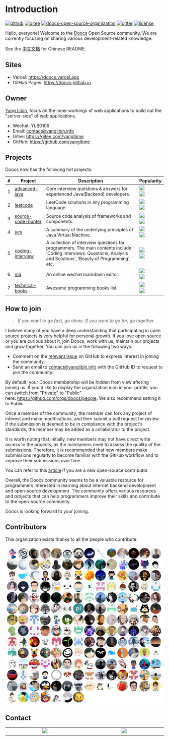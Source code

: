 # Introduction

[![github](https://badgen.net/badge/>>/GitHub/cyan)](https://github.com/doocs/doocs.github.io)
[![gitee](https://badgen.net/badge/>>/Gitee/cyan)](https://gitee.com/doocs/doocs)
[![doocs-open-source-organization](https://badgen.net/badge/organization/join%20us/cyan)](#how-to-join)
[![gitter](https://badgen.net/badge/gitter/chat/cyan)](https://gitter.im/doocs)
[![license](https://badgen.net/github/license/doocs/doocs.github.io?color=green)](https://github.com/doocs/doocs.github.io/blob/main/LICENSE)

Hello, everyone! Welcome to the [Doocs](https://github.com/doocs) Open Source community. We are currently focusing on sharing various development-related knowledge.

See the [中文文档](README_CN.md) for Chinese README.

## Sites

- Vercel: https://doocs.vercel.app
- GitHub Pages: https://doocs.github.io

## Owner

[Yang Libin](https://github.com/yanglbme), focus on the inner workings of web applications to build out the "server-side" of web applications.

- Wechat: YLB0109
- Email: [contact@yanglibin.info](mailto:contact@yanglibin.info)
- Gitee: https://gitee.com/yanglbme
- GitHub: https://github.com/yanglbme

## Projects

Doocs now has the following hot projects:


| # | Project | Description | Popularity |
| --- | --- | --- | --- |
| 1   | [advanced-java](https://github.com/doocs/advanced-java)           |  Core interview questions & answers for experienced Java(Backend) developers.             | ![](https://badgen.net/github/stars/doocs/advanced-java) <br>![](https://badgen.net/github/forks/doocs/advanced-java)           |
| 2   | [leetcode](https://github.com/doocs/leetcode)                     | LeetCode solutions in any programming language.                                                                                                                      | ![](https://badgen.net/github/stars/doocs/leetcode) <br>![](https://badgen.net/github/forks/doocs/leetcode)                     |
| 3   | [source-code-hunter](https://github.com/doocs/source-code-hunter) | Source code analysis of frameworks and components.                                                                                                                   | ![](https://badgen.net/github/stars/doocs/source-code-hunter) <br>![](https://badgen.net/github/forks/doocs/source-code-hunter) | ![](https://badgen.net/github/stars/doocs/coding-interview) <br>![](https://badgen.net/github/forks/doocs/source-code-hunter) |
| 4   | [jvm](https://github.com/doocs/jvm)                               | A summary of the underlying principles of Java Virtual Machine.                                                                                                      | ![](https://badgen.net/github/stars/doocs/jvm) <br>![](https://badgen.net/github/forks/doocs/jvm)                               |
| 5   | [coding-interview](https://github.com/doocs/coding-interview)     | A collection of interview questions for programmers. The main contents include ‘Coding Interviews: Questions, Analysis and Solutions’, ‘Beauty of Programming’, etc. | ![](https://badgen.net/github/stars/doocs/coding-interview) <br>![](https://badgen.net/github/forks/doocs/coding-interview)     |
| 6   | [md](https://github.com/doocs/md)                                 | An online wechat markdown editor.                                                                                                                                    | ![](https://badgen.net/github/stars/doocs/md) <br>![](https://badgen.net/github/forks/doocs/md)                                 |
| 7   | [technical-books](https://github.com/doocs/technical-books)       | Awesome programming books list.                                                                                                                                      | ![](https://badgen.net/github/stars/doocs/technical-books) <br>![](https://badgen.net/github/forks/doocs/technical-books)       |

## How to join

> _If you want to go fast, go alone. If you want to go far, go together._

I believe many of you have a deep understanding that participating in open source projects is very helpful for personal growth. If you love open source or you are curious about it, join Doocs, work with us, maintain our projects and grow together. You can join us in the following two ways:

- Comment on the [relevant issue](https://github.com/doocs/doocs.github.io/issues) on GitHub to express interest in joining the community.
- Send an email to [contact@yanglibin.info](mailto:contact@yanglibin.info?Subject=Join%20the%20Doocs%20Open%20Source%20organization) with the GitHub ID to request to join the community.

By default, your Doocs membership will be hidden from view aftering joining us. If you'd like to display the organization icon in your profile, you can switch from "Private" to "Public" here: https://github.com/orgs/doocs/people. We also recommend setting it to Public.

Once a member of the community, the member can fork any project of interest and make modifications, and then submit a pull request for review. If the submission is deemed to be in compliance with the project's standards, the member may be added as a collaborator to the project.

It is worth noting that initially, new members may not have direct write access to the projects, as the maintainers need to assess the quality of the submissions. Therefore, it is recommended that new members make submissions regularly to become familiar with the GitHub workflow and to improve their submissions over time.

You can refer to this [article](https://github.com/firstcontributions/first-contributions/blob/master/README.md) if you are a new open-source contributor.

Overall, the Doocs community seems to be a valuable resource for programmers interested in learning about internet backend development and open-source development. The community offers various resources and projects that can help programmers improve their skills and contribute to the open-source community.

Doocs is looking forward to your joining.

## Contributors

This organization exists thanks to all the people who contribute.

<a href="https://doocs.github.io/.github" target="_blank"><img src="https://raw.githubusercontent.com/doocs/.github/main/images/contributors.png" /></a>

## Contact

<table>
  <tr>
    <td align="center" style="width: 260px;">
      <img src="https://cdn-doocs.oss-cn-shenzhen.aliyuncs.com/gh/doocs/images/qrcode-for-doocs-en.png" style="width: 400px;"><br>
    </td>
    <td align="center" style="width: 260px;">
      <img src="https://cdn-doocs.oss-cn-shenzhen.aliyuncs.com/gh/doocs/images/qrcode-for-yanglbme-en.png" style="width: 400px;"><br>
    </td>
  </tr>
</table>
